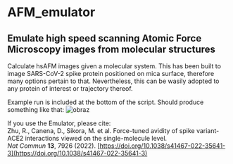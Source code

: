 # AFM_emulator
Emulate high speed scanning Atomic Force Microscopy images from molecular structures
---
Calculate hsAFM images given a molecular system. This has been built to image SARS-CoV-2 spike protein 
    positioned on mica surface, therefore many options pertain to that. Nevertheless, this can be wasily adopted
    to any protein of interest or trajectory thereof.
    
    
Example run is included at the bottom of the script. Should produce something like that:
![obraz](https://user-images.githubusercontent.com/35769705/204792075-79a8529c-ce1d-4248-8dba-146aea00ef45.png)


If you use the Emulator, please cite:  
Zhu, R., Canena, D., Sikora, M. et al. Force-tuned avidity of spike variant-ACE2 interactions viewed on the single-molecule level.  
*Nat Commun* **13**, 7926 (2022). [https://doi.org/10.1038/s41467-022-35641-3](https://doi.org/10.1038/s41467-022-35641-3)
